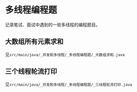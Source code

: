 # 多线程编程题

记录笔试、面试中遇到的一些多线程的编程题目。

## 大数组所有元素求和

见`src/main/java/_并发和多线程/_多线程编程题/_大数组求和.java`

## 三个线程轮流打印

见`src/main/java/_并发和多线程/_多线程编程题/_三线程轮流打印.java`

